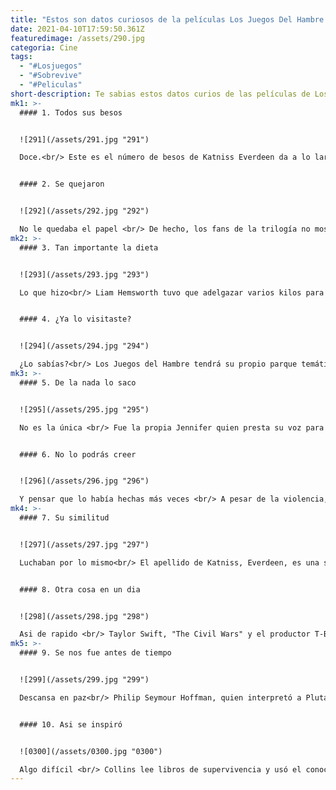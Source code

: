 ```yaml
---
title: "Estos son datos curiosos de la películas Los Juegos Del Hambre "
date: 2021-04-10T17:59:50.361Z
featuredimage: /assets/290.jpg
categoria: Cine
tags:
  - "#Losjuegos"
  - "#Sobrevive"
  - "#Peliculas"
short-description: Te sabias estos datos curios de las películas de Los Juegos del Hambre?
mk1: >-
  #### 1. Todos sus besos


  ![291](/assets/291.jpg "291")

  Doce.<br/> Este es el número de besos de Katniss Everdeen da a lo largo de las cuatro películas de la saga. Todos ellos repartidos entre Peeta Mellark (Josh Hutcherson), al que le da siete besos, y Gale Hewthorne (Liam Hemsworth), con el que se besa en cinco ocasiones diferentes. El que se dio con Natalie Dormer no cuenta, al ser fuera de la película.


  #### 2. Se quejaron


  ![292](/assets/292.jpg "292")

  No le quedaba el papel <br/> De hecho, los fans de la trilogía no mostraron demasiado entusiasmo cuando se anunció que Jennifer Lawrence interpreta a Katniss Everdeen. En el libro, Katniss tiene 16 años, es morena y mucho más tímida que la actriz en la vida real. Jennifer ya había cumplido los 21 cuando aceptó el papel y además tuvo que teñirse el pelo de moreno, al igual que su compañero, Liam Hemsworth, que también es rubio natural.
mk2: >-
  #### 3. Tan importante la dieta


  ![293](/assets/293.jpg "293")

  Lo que hizo<br/> Liam Hemsworth tuvo que adelgazar varios kilos para poder interpretar a Gale Hawthorne, el amigo de Katniss. Fue su propio hermano, Chris Hemsworth (el marido de Elsa Pataky) quien le instó a que perdiera peso, ya que "la película se llamaba Los Juegos del Hambre y no Los Juegos del Comer". Pero lo llevó el fan que intentó seguir la dieta de The Rock durante un día.


  #### 4. ¿Ya lo visitaste?


  ![294](/assets/294.jpg "294")

  ¿Lo sabías?<br/> Los Juegos del Hambre tendrá su propio parque temático de atracciones, al igual que la saga de brujas y magos Harry Potter.
mk3: >-
  #### 5. De la nada lo saco


  ![295](/assets/295.jpg "295")

  No es la única <br/> Fue la propia Jennifer quien presta su voz para cantar tanto una de las nanas del distrito en la primera película (Katniss le canta una canción a su hermana para tranquilizarla) y la canción del sinsajo en las posteriores. ¡Y no se le da nada mal! Y ojo, no es la única actriz con talentos ocultos en Hollywood.


  #### 6. No lo podrás creer


  ![296](/assets/296.jpg "296")

  Y pensar que lo había hechas más veces <br/> A pesar de la violencia, a lo largo de la saga y hasta el momento (no sabemos qué pasará en la última película), Katniss sobrevive. Pero también mata: catorce veces, para ser exactos. Todo por preservar su propia vida. Así son Los Juegos del Hambre.
mk4: >-
  #### 7. Su similitud


  ![297](/assets/297.jpg "297")

  Luchaban por lo mismo<br/> El apellido de Katniss, Everdeen, es una señal hacia Bathsheba Everdene del libro "Lejos del mundanal ruido". Collins dice que "las dos son muy diferentes pero ambas luchan con lo que hay en sus corazones".


  #### 8. Otra cosa en un dia


  ![298](/assets/298.jpg "298")

  Asi de rapido <br/> Taylor Swift, "The Civil Wars" y el productor T-Bone Burnett escribieron y grabaron "Safe and Sound" para la banda sonora de "Los juegos del hambre" en solo un día.
mk5: >-
  #### 9. Se nos fue antes de tiempo


  ![299](/assets/299.jpg "299")

  Descansa en paz<br/> Philip Seymour Hoffman, quien interpretó a Plutarch Heavensbee, tenía de 8 a 10 días más para terminar de filmar "Sinsajo" cuando falleció. Él no tenía ningún diálogo en las escenas siguientes, y el personaje no se volverá a recrear usando imágenes generadas por computadora.


  #### 10. Asi se inspiró


  ![0300](/assets/0300.jpg "0300")

  Algo difícil <br/> Collins lee libros de supervivencia y usó el conocimiento de su padre en forrajería y caza cuando escribió los libros. Su padre creció durante la Gran Depresión, y su familia dependía de la caza y la forrajería para sobrevivir.
---
```

